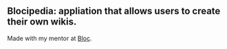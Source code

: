 ## Blocipedia: appliation that allows users to create their own wikis.

Made with my mentor at [Bloc](http://bloc.io).